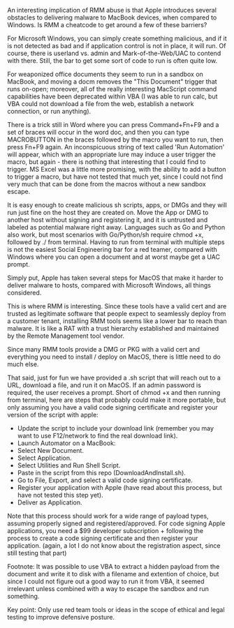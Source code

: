An interesting implication of RMM abuse is that Apple introduces several obstacles to delivering malware to MacBook devices, when compared to Windows. Is RMM a cheatcode to get around a few of these barriers?

For Microsoft Windows, you can simply create something malicious, and if it is not detected as bad and if application control is not in place, it will run. Of course, there is userland vs. admin and Mark-of-the-Web/UAC to contend with there. Still, the bar to get some sort of code to run is often quite low. 

For weaponized office documents they seem to run in a sandbox on MacBook, and moving a docm removes the "This Document" trigger that runs on-open; moreover, all of the really interesting MacScript command capabilities have been deprecated within VBA (I was able to run calc, but VBA could not download a file from the web, establish a network connection, or run anything). 

There is a trick still in Word where you can press Command+Fn+F9 and a set of braces will occur in the word doc, and then you can type MACROBUTTON in the braces followed by the macro you want to run, then press Fn+F9 again. An inconspicuous string of text called 'Run Automation' will appear, which with an appropriate lure may induce a user trigger the macro, but again - there is nothing that interesting that I could find to trigger. MS Excel was a little more promising, with the ability to add a button to trigger a macro, but have not tested that much yet, since I could not find very much that can be done from the macros without a new sandbox escape. 

It is easy enough to create malicious sh scripts, apps, or DMGs and they will run just fine on the host they are created on. Move the App or DMG to another host without signing and registering it, and it is untrusted and labeled as potential malware right away. Languages such as Go and Python also work, but most scenarios with Go/Python/sh require chmod +x, followed by ./ from terminal. Having to run from terminal with multiple steps is not the easiest Social Engineering bar for a red teamer, compared with Windows where you can open a document and at worst maybe get a UAC prompt.

Simply put, Apple has taken several steps for MacOS that make it harder to deliver malware to hosts, compared with Microsoft Windows, all things considered.

This is where RMM is interesting. Since these tools have a valid cert and are trusted as legitimate software that people expect to seamlessly deploy from a customer tenant, installing RMM tools seems like a lower bar to reach than malware. It is like a RAT with a trust hierarchy established and maintained by the Remote Management tool vendor.   

Since many RMM tools provide a DMG or PKG with a valid cert and everything you need to install / deploy on MacOS, there is little need to do much else.

That said, just for fun we have provided a .sh script that will reach out to a URL, download a file, and run it on MacOS. If an admin password is required, the user receives a prompt. Short of chmod +x and then running from terminal, here are steps that probably could make it more portable, but only assuming you have a valid code signing certificate and register your version of the script with apple:
 - Update the script to include your download link (remember you may want to use F12/network to find the real download link).
 - Launch Automator on a MacBook:
 - Select New Document.
 - Select Application.
 - Select Utilities and Run Shell Script.
 - Paste in the script from this repo (DownloadAndInstall.sh).
 - Go to File, Export, and select a valid code signing certificate.
 - Register your application with Apple (have read about this process, but have not tested this step yet).
 - Deliver as Application.

Note that this process should work for a wide range of payload types, assuming properly signed and registered/approved. For code signing Apple applications, you need a $99 developer subscription + following the process to create a code signing certificate and then register your application. 
(again, a lot I do not know about the registration aspect, since still testing that part)

Footnote: It was possible to use VBA to extract a hidden payload from the document and write it to disk with a filename and extention of choice, but since I could not figure out a good way to run it from VBA, it seemed irrelevant unless combined with a way to escape the sandbox and run something.

Key point: Only use red team tools or ideas in the scope of ethical and legal testing to improve defensive posture.
